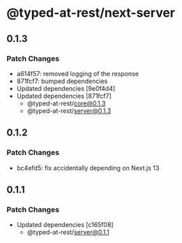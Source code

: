# @typed-at-rest/next-server

## 0.1.3

### Patch Changes

- a614f57: removed logging of the response
- 871fcf7: bumped dependencies
- Updated dependencies [9e0f4d4]
- Updated dependencies [871fcf7]
  - @typed-at-rest/core@0.1.3
  - @typed-at-rest/server@0.1.3

## 0.1.2

### Patch Changes

- bc4efd5: fix accidentally depending on Next.js 13

## 0.1.1

### Patch Changes

- Updated dependencies [c165f08]
  - @typed-at-rest/server@0.1.1

